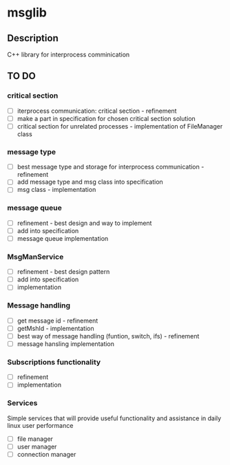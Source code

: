 # msglib

## Description

C++ library for interprocess comminication

## TO DO

### critical section

- [ ] iterprocess communication: critical section - refinement
- [ ] make a part in specification for chosen critical section solution
- [ ] critical section for unrelated processes - implementation of FileManager class

### message type

- [ ] best message type and storage for interprocess communication - refinement
- [ ] add message type and msg class into specification
- [ ] msg class - implementation

### message queue

- [ ] refinement - best design and way to implement
- [ ] add into specification
- [ ] message queue implementation

### MsgManService

- [ ] refinement - best design pattern
- [ ] add into specification
- [ ] implementation

### Message handling

- [ ] get message id - refinement
- [ ] getMshId - implementation
- [ ] best way of message handling (funtion, switch, ifs) - refinement 
- [ ] message hansling implementation

### Subscriptions functionality 
- [ ] refinement
- [ ] implementation

### Services
Simple services that will provide useful functionality and assistance in daily linux user performance
- [ ] file manager
- [ ] user manager
- [ ] connection manager

